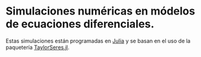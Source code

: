 # Simulaciones numéricas en módelos de ecuaciones diferenciales.

Estas simulaciones están programadas en [Julia](https://julialang.org/) y se basan en el uso de la paquetería [TaylorSeres.jl](https://github.com/JuliaDiff/TaylorSeries.jl).
